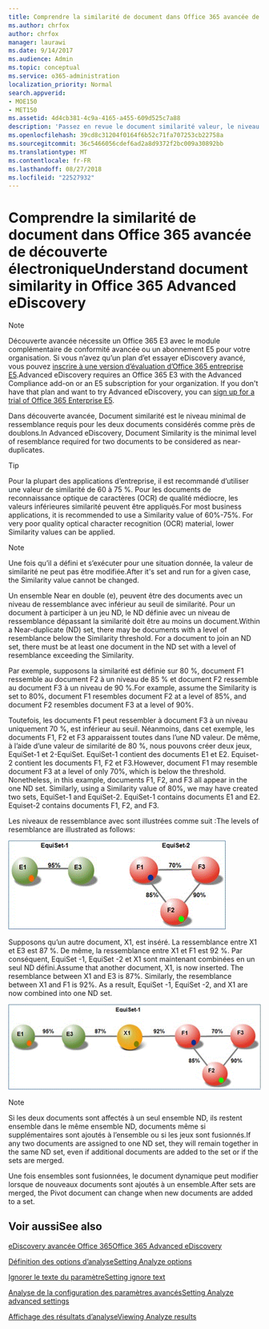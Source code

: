 ```yaml
---
title: Comprendre la similarité de document dans Office 365 avancée de découverte électronique
ms.author: chrfox
author: chrfox
manager: laurawi
ms.date: 9/14/2017
ms.audience: Admin
ms.topic: conceptual
ms.service: o365-administration
localization_priority: Normal
search.appverid:
- MOE150
- MET150
ms.assetid: 4d4cb381-4c9a-4165-a455-609d525c7a88
description: 'Passez en revue le document similarité valeur, le niveau minimal de ressemblance pour les deux fichiers à prendre en considération près de doublons, fonctionne dans Office 365 avancée de découverte électronique. '
ms.openlocfilehash: 39cd8c31204f0164f6b52c71fa707253cb22758a
ms.sourcegitcommit: 36c5466056cdef6ad2a8d9372f2bc009a30892bb
ms.translationtype: MT
ms.contentlocale: fr-FR
ms.lasthandoff: 08/27/2018
ms.locfileid: "22527932"
---
```

# <a name="understand-document-similarity-in-office-365-advanced-ediscovery"></a><span data-ttu-id="f6b01-103">Comprendre la similarité de document dans Office 365 avancée de découverte électronique</span><span class="sxs-lookup"><span data-stu-id="f6b01-103">Understand document similarity in Office 365 Advanced eDiscovery</span></span>

> [!NOTE]
> <span data-ttu-id="f6b01-p101">Découverte avancée nécessite un Office 365 E3 avec le module complémentaire de conformité avancée ou un abonnement E5 pour votre organisation. Si vous n’avez qu’un plan d’et essayer eDiscovery avancé, vous pouvez [inscrire à une version d’évaluation d’Office 365 entreprise E5](https://go.microsoft.com/fwlink/p/?LinkID=698279).</span><span class="sxs-lookup"><span data-stu-id="f6b01-p101">Advanced eDiscovery requires an Office 365 E3 with the Advanced Compliance add-on or an E5 subscription for your organization. If you don't have that plan and want to try Advanced eDiscovery, you can [sign up for a trial of Office 365 Enterprise E5](https://go.microsoft.com/fwlink/p/?LinkID=698279).</span></span> 
  
<span data-ttu-id="f6b01-106">Dans découverte avancée, Document similarité est le niveau minimal de ressemblance requis pour les deux documents considérés comme près de doublons.</span><span class="sxs-lookup"><span data-stu-id="f6b01-106">In Advanced eDiscovery, Document Similarity is the minimal level of resemblance required for two documents to be considered as near-duplicates.</span></span>
  
> [!TIP]
> <span data-ttu-id="f6b01-p102">Pour la plupart des applications d’entreprise, il est recommandé d’utiliser une valeur de similarité de 60 à 75 %. Pour les documents de reconnaissance optique de caractères (OCR) de qualité médiocre, les valeurs inférieures similarité peuvent être appliqués.</span><span class="sxs-lookup"><span data-stu-id="f6b01-p102">For most business applications, it is recommended to use a Similarity value of 60%-75%. For very poor quality optical character recognition (OCR) material, lower Similarity values can be applied.</span></span> 
  
> [!NOTE]
> <span data-ttu-id="f6b01-109">Une fois qu’il a défini et s’exécuter pour une situation donnée, la valeur de similarité ne peut pas être modifiée.</span><span class="sxs-lookup"><span data-stu-id="f6b01-109">After it's set and run for a given case, the Similarity value cannot be changed.</span></span> 
  
<span data-ttu-id="f6b01-p103">Un ensemble Near en double (e), peuvent être des documents avec un niveau de ressemblance avec inférieur au seuil de similarité. Pour un document à participer à un jeu ND, le ND définie avec un niveau de ressemblance dépassant la similarité doit être au moins un document.</span><span class="sxs-lookup"><span data-stu-id="f6b01-p103">Within a Near-duplicate (ND) set, there may be documents with a level of resemblance below the Similarity threshold. For a document to join an ND set, there must be at least one document in the ND set with a level of resemblance exceeding the Similarity.</span></span> 
  
<span data-ttu-id="f6b01-112">Par exemple, supposons la similarité est définie sur 80 %, document F1 ressemble au document F2 à un niveau de 85 % et document F2 ressemble au document F3 à un niveau de 90 %.</span><span class="sxs-lookup"><span data-stu-id="f6b01-112">For example, assume the Similarity is set to 80%, document F1 resembles document F2 at a level of 85%, and document F2 resembles document F3 at a level of 90%.</span></span> 
  
<span data-ttu-id="f6b01-p104">Toutefois, les documents F1 peut ressembler à document F3 à un niveau uniquement 70 %, est inférieur au seuil. Néanmoins, dans cet exemple, les documents F1, F2 et F3 apparaissent toutes dans l’une ND valeur. De même, à l’aide d’une valeur de similarité de 80 %, nous pouvons créer deux jeux, EquiSet-1 et 2-EquiSet. EquiSet-1 contient des documents E1 et E2. Equiset-2 contient les documents F1, F2 et F3.</span><span class="sxs-lookup"><span data-stu-id="f6b01-p104">However, document F1 may resemble document F3 at a level of only 70%, which is below the threshold. Nonetheless, in this example, documents F1, F2, and F3 all appear in the one ND set. Similarly, using a Similarity value of 80%, we may have created two sets, EquiSet-1 and EquiSet-2. EquiSet-1 contains documents E1 and E2. Equiset-2 contains documents F1, F2, and F3.</span></span> 
  
<span data-ttu-id="f6b01-118">Les niveaux de ressemblance avec sont illustrées comme suit :</span><span class="sxs-lookup"><span data-stu-id="f6b01-118">The levels of resemblance are illustrated as follows:</span></span>
  
![Similitude du document](media/3907ea7d-e28a-4027-8fc3-be090dd39144.gif)
  
<span data-ttu-id="f6b01-p105">Supposons qu’un autre document, X1, est inséré. La ressemblance entre X1 et E3 est 87 %. De même, la ressemblance entre X1 et F1 est 92 %. Par conséquent, EquiSet -1, EquiSet -2 et X1 sont maintenant combinées en un seul ND défini.</span><span class="sxs-lookup"><span data-stu-id="f6b01-p105">Assume that another document, X1, is now inserted. The resemblance between X1 and E3 is 87%. Similarly, the resemblance between X1 and F1 is 92%. As a result, EquiSet -1, EquiSet -2, and X1 are now combined into one ND set.</span></span>
  
![Similitude du document](media/d140d347-33d5-475a-af04-594a0f2ab13d.gif)
  
> [!NOTE]
> <span data-ttu-id="f6b01-125">Si les deux documents sont affectés à un seul ensemble ND, ils restent ensemble dans le même ensemble ND, documents même si supplémentaires sont ajoutés à l’ensemble ou si les jeux sont fusionnés.</span><span class="sxs-lookup"><span data-stu-id="f6b01-125">If any two documents are assigned to one ND set, they will remain together in the same ND set, even if additional documents are added to the set or if the sets are merged.</span></span> 
  
<span data-ttu-id="f6b01-126">Une fois ensembles sont fusionnées, le document dynamique peut modifier lorsque de nouveaux documents sont ajoutés à un ensemble.</span><span class="sxs-lookup"><span data-stu-id="f6b01-126">After sets are merged, the Pivot document can change when new documents are added to a set.</span></span> 
  
## <a name="see-also"></a><span data-ttu-id="f6b01-127">Voir aussi</span><span class="sxs-lookup"><span data-stu-id="f6b01-127">See also</span></span>

[<span data-ttu-id="f6b01-128">eDiscovery avancée Office 365</span><span class="sxs-lookup"><span data-stu-id="f6b01-128">Office 365 Advanced eDiscovery</span></span>](office-365-advanced-ediscovery.md)
  
[<span data-ttu-id="f6b01-129">Définition des options d’analyse</span><span class="sxs-lookup"><span data-stu-id="f6b01-129">Setting Analyze options</span></span>](set-analyze-options-in-advanced-ediscovery.md)
  
[<span data-ttu-id="f6b01-130">Ignorer le texte du paramètre</span><span class="sxs-lookup"><span data-stu-id="f6b01-130">Setting ignore text</span></span>](set-ignore-text-in-advanced-ediscovery.md)
  
[<span data-ttu-id="f6b01-131">Analyse de la configuration des paramètres avancés</span><span class="sxs-lookup"><span data-stu-id="f6b01-131">Setting Analyze advanced settings</span></span>](set-analyze-advanced-settings-in-advanced-ediscovery.md)
  
[<span data-ttu-id="f6b01-132">Affichage des résultats d’analyse</span><span class="sxs-lookup"><span data-stu-id="f6b01-132">Viewing Analyze results</span></span>](view-analyze-results-in-advanced-ediscovery.md)

